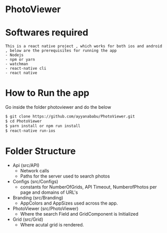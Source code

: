 # PhotoViewer

# Softwares required
    This is a react native project , which works for both ios and android , below are the prerequisites for running the app
    - Nodejs
    - npm or yarn
    - watchman
    - react-native cli
    - react native
    
# How to Run the app
   Go inside the folder photoviewer and do the below
   ```sh
$ git clone https://github.com/ayyanababu/PhotoViewer.git
$ cd PhotoViewer
$ yarn install or npm run install
$ react-native run-ios
```

# Folder Structure

  - Api (src/API)
    - Network calls 
    - Paths for the server used to search photos
  - Configs (src/Configs)
    -  constants for NumberOfGrids, API Timeout, NumberofPhotos per page and domains of URL's
  - Branding (src/Branding)
    - AppColors and AppSizes used across the app.
  - PhotoViewer (src/PhotoViewer)
    - Where the search Field and GridComponent is Initialized 
  - Grid (src/Grid)
    - Where acutal grid is rendered.
